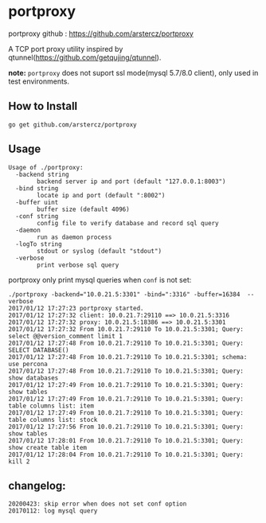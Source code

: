 # portproxy

portproxy github : https://github.com/arstercz/portproxy

A TCP port proxy utility inspired by qtunnel(https://github.com/getqujing/qtunnel).

**note:** `portproxy` does not suport ssl mode(mysql 5.7/8.0 client), only used in test environments.

## How to Install

 ```
 go get github.com/arstercz/portproxy
 ```

## Usage

```
Usage of ./portproxy:
  -backend string
        backend server ip and port (default "127.0.0.1:8003")
  -bind string
        locate ip and port (default ":8002")
  -buffer uint
        buffer size (default 4096)
  -conf string
        config file to verify database and record sql query
  -daemon
        run as daemon process
  -logTo string
        stdout or syslog (default "stdout")
  -verbose
        print verbose sql query
```

portproxy only print mysql queries when `conf` is not set:
```
./portproxy -backend="10.0.21.5:3301" -bind=":3316" -buffer=16384  --verbose
2017/01/12 17:27:23 portproxy started.
2017/01/12 17:27:32 client: 10.0.21.7:29110 ==> 10.0.21.5:3316
2017/01/12 17:27:32 proxy: 10.0.21.5:18386 ==> 10.0.21.5:3301
2017/01/12 17:27:32 From 10.0.21.7:29110 To 10.0.21.5:3301; Query: select @@version_comment limit 1
2017/01/12 17:27:48 From 10.0.21.7:29110 To 10.0.21.5:3301; Query: SELECT DATABASE()
2017/01/12 17:27:48 From 10.0.21.7:29110 To 10.0.21.5:3301; schema: use percona
2017/01/12 17:27:48 From 10.0.21.7:29110 To 10.0.21.5:3301; Query: show databases
2017/01/12 17:27:49 From 10.0.21.7:29110 To 10.0.21.5:3301; Query: show tables
2017/01/12 17:27:49 From 10.0.21.7:29110 To 10.0.21.5:3301; Query: table columns list: item
2017/01/12 17:27:49 From 10.0.21.7:29110 To 10.0.21.5:3301; Query: table columns list: stock
2017/01/12 17:27:56 From 10.0.21.7:29110 To 10.0.21.5:3301; Query: show tables
2017/01/12 17:28:01 From 10.0.21.7:29110 To 10.0.21.5:3301; Query: show create table item
2017/01/12 17:28:04 From 10.0.21.7:29110 To 10.0.21.5:3301; Query: kill 2
```

## changelog:
```
20200423: skip error when does not set conf option
20170112: log mysql query
```
